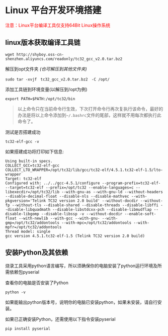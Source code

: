# Linux 平台开发环境搭建

<label style="color:red">注意：Linux平台编译工具仅支持64Bit Linux操作系统</label>

## linux版本获取编译工具链

    wget http://shyboy.oss-cn-shenzhen.aliyuncs.com/readonly/tc32_gcc_v2.0.tar.bz2

解压到opt文件夹 *(也可解压到其他文件夹)*

    sudo tar -xvjf　tc32_gcc_v2.0.tar.bz2　-C /opt/

添加工具链到环境变量(以解压到/opt为例)

    export PATH=$PATH:/opt/tc32/bin

> 以上命令只在当前命令行生效，下次打开命令行再次复执行该命令，最好的办法是将以上命令添加到```~/.bashrc```文件的尾部，这样就不用每次都执行此命令了。

测试是否搭建成功

    tc32-elf-gcc -v

如果搭建成功将打印如下信息:

    Using built-in specs.
    COLLECT_GCC=tc32-elf-gcc
    COLLECT_LTO_WRAPPER=/opt/tc32/lib/gcc/tc32-elf/4.5.1.tc32-elf-1.5/lto-wrapper
    Target: tc32-elf
    Configured with: ../../gcc-4.5.1/configure --program-prefix=tc32-elf- --target=tc32-elf --prefix=/opt/tc32 --enable-languages=c --libexecdir=/opt/tc32/lib --with-gnu-as --with-gnu-ld --without-headers --disable-decimal-float --disable-nls --disable-mathvec --with-pkgversion='Telink TC32 version 2.0 build' --without-docdir --without-fp --without-tls --disable-shared --disable-threads --disable-libffi --disable-libquadmath --disable-libstdcxx-pch --disable-libmudflap --disable-libgomp --disable-libssp -v --without-docdir --enable-soft-float --with-newlib --with-gcc --with-gnu- --with-gmp=/opt/tc32/addontools --with-mpc=/opt/tc32/addontools --with-mpfr=/opt/tc32/addontools
    Thread model: single
    gcc version 4.5.1.tc32-elf-1.5 (Telink TC32 version 2.0 build) 

## 安装Python及其依赖
烧录工具采用python语言编写，所以须确保你的电脑安装了python运行环境及所需依赖包pyserial

查看你的电脑是否安装了Python

    python -v

如果能输出python版本号，说明你的电脑已安装python，如果未安装，请自行安装。

如果已正确安装Python，还需使用以下指令安装pyserial

    pip install pyserial